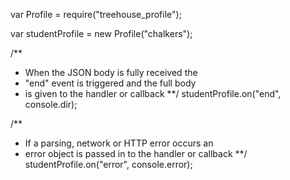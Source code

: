 var Profile = require("treehouse_profile");  

var studentProfile = new Profile("chalkers");  

/**  
 * When the JSON body is fully received the 
 * "end" event is triggered and the full body 
 * is given to the handler or callback 
 **/ 
studentProfile.on("end", console.dir);  

/** 
 * If a parsing, network or HTTP error occurs an 
 * error object is passed in to the handler or callback 
 **/ 
studentProfile.on("error", console.error);
